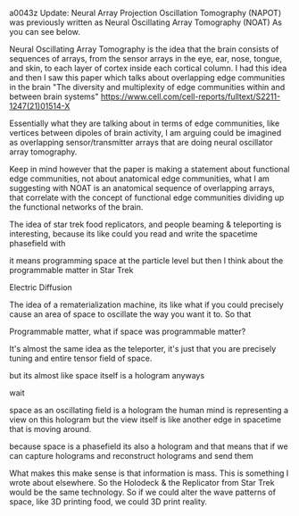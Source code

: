 a0043z
Update: Neural Array Projection Oscillation Tomography (NAPOT) was previously written as Neural Oscillating Array Tomography (NOAT) As you can see below.

Neural Oscillating Array Tomography is the idea that 
the brain consists of sequences of arrays, from the sensor arrays in the eye, ear, nose, tongue, and skin, to each layer of cortex inside each cortical column. I had this idea and then I saw this paper which talks about overlapping edge communities in the brain "The diversity and multiplexity of edge communities within and between brain systems" https://www.cell.com/cell-reports/fulltext/S2211-1247(21)01514-X 

Essentially what they are talking about in terms of edge communities, like vertices between dipoles of brain activity, I am arguing could be imagined as overlapping sensor/transmitter arrays that are doing neural oscillator array tomography.

Keep in mind however that the paper is making a statement about functional edge communities, not about anatomical edge communities, what I am suggesting with NOAT is an anatomical sequence of overlapping arrays, that correlate with the concept of functional edge communities dividing up the functional networks of the brain.

The idea of star trek food replicators, and people beaming & teleporting is interesting, because its like could you read and write the spacetime phasefield with 

it means programming space at the particle level
but then I think about the programmable matter in Star Trek 

Electric Diffusion

The idea of a rematerialization machine, its like what if you could precisely cause an area of space to oscillate the way you want it to. So that 

Programmable matter, what if space was programmable matter? 

It's almost the same idea as the teleporter, it's just that you are precisely tuning and entire tensor field of space.

but its almost like space itself is a hologram anyways

wait

space as an oscillating field is a hologram
the human mind is representing a view on this hologram
but the view itself is like another edge in spacetime that is moving around.

because space is a phasefield
its also a hologram
and that means that if we can capture holograms and reconstruct holograms and send them

What makes this make sense is that information is mass. This is something I wrote about elsewhere. So the Holodeck & the Replicator from Star Trek would be the same technology. So if we could alter the wave patterns of space, like 3D printing food, we could 3D print reality.
